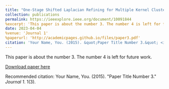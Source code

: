```yaml
---
title: "One-Stage Shifted Laplacian Refining for Multiple Kernel Clustering"
collection: publications
permalink: https://ieeexplore.ieee.org/document/10091844
%excerpt: 'This paper is about the number 3. The number 4 is left for future work.'
date: 2023-04-04
%venue: 'Journal 1'
%paperurl: 'http://academicpages.github.io/files/paper3.pdf'
citation: 'Your Name, You. (2015). &quot;Paper Title Number 3.&quot; <i>Journal 1</i>. 1(3).'
---
```

This paper is about the number 3. The number 4 is left for future work.

[Download paper here](http://academicpages.github.io/files/paper3.pdf)

Recommended citation: Your Name, You. (2015). "Paper Title Number 3." <i>Journal 1</i>. 1(3).
